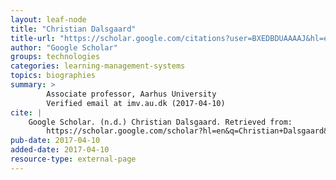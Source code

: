 ```yaml
---
layout: leaf-node
title: "Christian Dalsgaard"
title-url: "https://scholar.google.com/citations?user=BXEDBDUAAAAJ&hl=en"
author: "Google Scholar"
groups: technologies
categories: learning-management-systems
topics: biographies
summary: >
    	Associate professor, Aarhus University
    	Verified email at imv.au.dk (2017-04-10)
cite: |
    Google Scholar. (n.d.) Christian Dalsgaard. Retrieved from:
        https://scholar.google.com/scholar?hl=en&q=Christian+Dalsgaard&btnG=&as_sdt=1%2C23&as_sdtp=&search_plus_one=form
pub-date: 2017-04-10
added-date: 2017-04-10
resource-type: external-page
---
```

